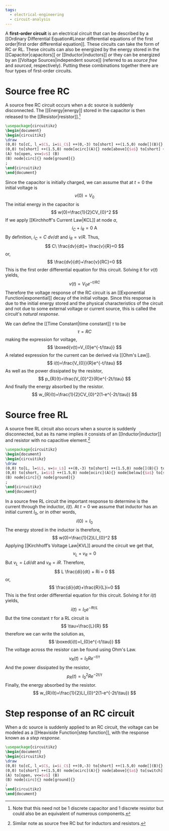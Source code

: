 ```yaml
---
tags:
  - electrical-engineering
  - circuit-analysis
---
```

A **first-order circuit** is an electrical circuit that can be described by a [[Ordinary Differential Equation#Linear differential equations of the first order|first order differential equation]]. These circuits can take the form of RC or RL. These circuits can also be energized by the energy stored in the [[Capacitor|capacitors]] or [[Inductor|inductors]] *or* they can be energized by an [[Voltage Sources|independent source]] (referred to as *source free* and *sourced*, respectively). Putting these combinations together there are four types of first-order circuits.
# Source free RC
A source free RC circuit occurs when a dc source is suddenly disconnected. The [[Energy|energy]] stored in the capacitor is then released to the [[Resistor|resistor]].[^1]
```tikz
\usepackage{circuitikz}
\begin{document}
\begin{circuitikz}
\draw
(0,0) to[cC, l_=$C$, i=$i_C$] ++(0,-3) to[short] ++(1.5,0) node[](B){} to[short] ++(1.5,0)
(0,0) to[short] ++(1.5,0) node[ocirc](A){} node[above]{$a$} to[short] ++(1.5,0) to[R, l=$R$, i=$i_R$] ++(0,-3)
(A) to[open, v<=$v$] (B)
(B) node[circ]{} node[ground]{}
;
\end{circuitikz}
\end{document}
```
Since the capacitor is initially charged, we can assume that at $t=0$ the initial voltage is
$$
v(0)=V_{0}
$$
The initial energy in the capacitor is
$$
w(0)=\frac{1}{2}CV_{0}^2
$$
If we apply [[Kirchhoff's Current Law|KCL]] at node $a$,
$$
i_{C}+i_{R}=0\ \mathrm{A}
$$
By definition, $i_{C}=C\ dv/dt$ and $i_{R}=v/R$. Thus,
$$
C\ \frac{dv}{dt}+ \frac{v}{R}=0
$$
or,
$$
\frac{dv}{dt}+\frac{v}{RC}=0
$$
This is the first order differential equation for this circuit. Solving it for $v(t)$ yields,
$$
v(t)=V_{0}e^{-t/RC}
$$
Therefore the voltage response of the RC circuit is an [[Exponential Function|exponential]] decay of the initial voltage. Since this response is due to the initial energy stored and the physical characteristics of the circuit and not due to some external voltage or current source, this is called the circuit's *natural response*.

We can define the [[Time Constant|time constant]] $\tau$ to be
$$
\tau=RC
$$
making the expression for voltage,
$$
\boxed{v(t)=V_{0}e^{-t/\tau}}
$$
A related expression for the current can be derived via [[Ohm's Law]].
$$
i(t)=\frac{V_{0}}{R}e^{-t/\tau}
$$
As well as the power dissipated by the resistor,
$$
p_{R}(t)=\frac{V_{0}^2}{R}e^{-2t/\tau}
$$
And finally the energy absorbed by the resistor.
$$
w_{R}(t)=\frac{1}{2}CV_{0}^2(1-e^{-2t/\tau})
$$
# Source free RL
A source free RL circuit also occurs when a source is suddenly disconnected, but as its name implies it consists of an [[Inductor|inductor]] and resistor with no capacitive element.[^2]
```tikz
\usepackage{circuitikz}
\begin{document}
\begin{circuitikz}
\draw
(0,0) to[L, l=$L$, v=$v_L$] ++(0,-3) to[short] ++(1.5,0) node[](B){} to[short] ++(1.5,0)
(0,0) to[short, i=$i$] ++(1.5,0) node[ocirc](A){} node[below]{$a$} to[short, i=$i$] ++(1.5,0) to[R, l=$R$, v<=$v_R$] ++(0,-3)
(B) node[circ]{} node[ground]{}
;
\end{circuitikz}
\end{document}
```
In a source free RL circuit the important response to determine is the current through the inductor, $i(t)$. At $t=0$ we assume that inductor has an initial current $I_{0}$, or in other words,
$$
i(0)=I_{0}
$$
The energy stored in the inductor is therefore,
$$
w(0)=\frac{1}{2}LI_{0}^2
$$
Applying [[Kirchhoff’s Voltage Law|KVL]] around the circuit we get that,
$$
v_{L} + v_{R}=0
$$
But $v_{L}=L di/dt$ and $v_{R}=iR$. Therefore,
$$
L \frac{di}{dt} + Ri = 0
$$
or,
$$
\frac{di}{dt}+\frac{R}{L}i=0
$$
This is the first order differential equation for this circuit. Solving it for $i(t)$ yields,
$$
i(t)=I_{0}e^{-Rt/L}
$$
But the time constant $\tau$ for a RL circuit is
$$
\tau=\frac{L}{R}
$$
therefore we can write the solution as,
$$
\boxed{i(t)=I_{0}e^{-t/\tau}}
$$
The voltage across the resistor can be found using Ohm's Law.
$$
v_{R}(t)=I_{0}Re^{-t/\tau}
$$
And the power dissipated by the resistor,
$$
p_{R}(t)=I_{0}^2Re^{-2t/\tau}
$$
Finally, the energy absorbed by the resistor.
$$
w_{R}(t)=\frac{1}{2}LI_{0}^2(1-e^{-2t/\tau})
$$
# Step response of an RC circuit
When a dc source is suddenly applied to an RC circuit, the voltage can be modeled as a [[Heaviside Function|step function]], with the response known as a *step response*.
```tikz
\usepackage{circuitikz}
\begin{document}
\begin{circuitikz}
\draw
(0,0) to[cC, l_=$C$, i=$i_C$] ++(0,-3) to[short] ++(1.5,0) node[](B){} to[short] ++(1.5,0)
(0,0) to[short] ++(1.5,0) node[ocirc](A){} node[above]{$a$} to[switch] ++(1.5,0) to[R, l=$R$, i=$i_R$] ++(0,-3)
(A) to[open, v<=$v$] (B)
(B) node[circ]{} node[ground]{}
;
\end{circuitikz}
\end{document}
```


[^1]: Note that this need not be 1 discrete capacitor and 1 discrete resistor but could also be an equivalent of numerous components.

[^2]: Similar note as source free RC but for inductors and resistors.
